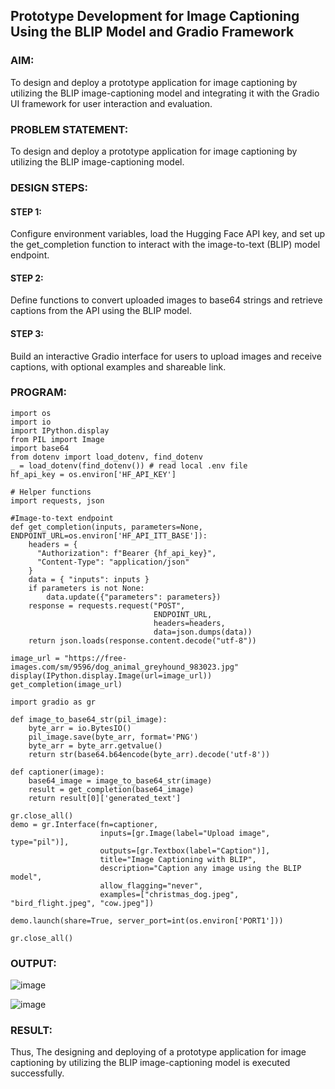 ## Prototype Development for Image Captioning Using the BLIP Model and Gradio Framework

### AIM:
To design and deploy a prototype application for image captioning by utilizing the BLIP image-captioning model and integrating it with the Gradio UI framework for user interaction and evaluation.

### PROBLEM STATEMENT:
To design and deploy a prototype application for image captioning by utilizing the BLIP image-captioning model.

### DESIGN STEPS:

#### STEP 1:
Configure environment variables, load the Hugging Face API key, and set up the get_completion function to interact with the image-to-text (BLIP) model endpoint.

#### STEP 2:
Define functions to convert uploaded images to base64 strings and retrieve captions from the API using the BLIP model.

#### STEP 3:
Build an interactive Gradio interface for users to upload images and receive captions, with optional examples and shareable link.

### PROGRAM:
```
import os
import io
import IPython.display
from PIL import Image
import base64 
from dotenv import load_dotenv, find_dotenv
_ = load_dotenv(find_dotenv()) # read local .env file
hf_api_key = os.environ['HF_API_KEY']

# Helper functions
import requests, json

#Image-to-text endpoint
def get_completion(inputs, parameters=None, ENDPOINT_URL=os.environ['HF_API_ITT_BASE']):
    headers = {
      "Authorization": f"Bearer {hf_api_key}",
      "Content-Type": "application/json"
    }
    data = { "inputs": inputs }
    if parameters is not None:
        data.update({"parameters": parameters})
    response = requests.request("POST",
                                ENDPOINT_URL,
                                headers=headers,
                                data=json.dumps(data))
    return json.loads(response.content.decode("utf-8"))

image_url = "https://free-images.com/sm/9596/dog_animal_greyhound_983023.jpg"
display(IPython.display.Image(url=image_url))
get_completion(image_url)

import gradio as gr 

def image_to_base64_str(pil_image):
    byte_arr = io.BytesIO()
    pil_image.save(byte_arr, format='PNG')
    byte_arr = byte_arr.getvalue()
    return str(base64.b64encode(byte_arr).decode('utf-8'))

def captioner(image):
    base64_image = image_to_base64_str(image)
    result = get_completion(base64_image)
    return result[0]['generated_text']

gr.close_all()
demo = gr.Interface(fn=captioner,
                    inputs=[gr.Image(label="Upload image", type="pil")],
                    outputs=[gr.Textbox(label="Caption")],
                    title="Image Captioning with BLIP",
                    description="Caption any image using the BLIP model",
                    allow_flagging="never",
                    examples=["christmas_dog.jpeg", "bird_flight.jpeg", "cow.jpeg"])

demo.launch(share=True, server_port=int(os.environ['PORT1']))

gr.close_all()
```

### OUTPUT:

![image](https://github.com/user-attachments/assets/6ce5b469-ab70-43b9-a891-93c06003cf27)

![image](https://github.com/user-attachments/assets/8cc91cd0-9b9c-490f-98aa-4f541ace240e)


### RESULT:
Thus, The designing and deploying of a prototype application for image captioning by utilizing the BLIP image-captioning model is executed successfully.
